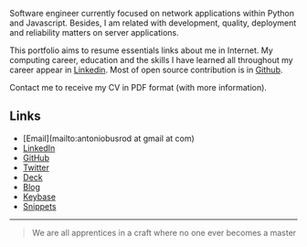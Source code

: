 Software engineer currently focused on network applications within Python and Javascript.
Besides, I am related with development, quality, deployment and reliability matters on server applications.

This portfolio aims to resume essentials links about me in Internet. My computing career, education and the skills I have learned all throughout my career appear in [Linkedin](https://es.linkedin.com/in/antoniobusrod).
Most of open source contribution is in [Github](https://github.com/antoniobusrod).

Contact me to receive my CV in PDF format (with more information).

## Links

* [Email](mailto:antoniobusrod at gmail at com)
* [LinkedIn](https://linkedin.com/in/antoniobusrod)
* [GitHub](https://github.com/antoniobusrod)
* [Twitter](https://twitter.com/antoniobusrod)
* [Deck](https://speakerdeck.com/antoniobusrod/)
* [Blog](https://blog.busrod.net)
* [Keybase](https://keybase.io/antoniobusrod)
* [Snippets](https://github.com/antoniobusrod/antoniobusrod.github.io/blob/master/snippets.md)

---

> We are all apprentices in a craft where no one ever becomes a master

